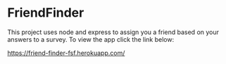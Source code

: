 # FriendFinder

This project uses node and express to assign you a friend based on your answers to a survey.  To view the app click the link below:

https://friend-finder-fsf.herokuapp.com/

